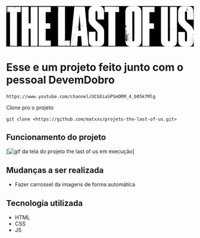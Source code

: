 <img align="center" alt="Logo" style="filter:invert(1);" src="./src/imagens/logo.png">

# Esse e um projeto feito junto com o pessoal DevemDobro
```
https://www.youtube.com/channel/UCGXiaSPSmORM_4_b05kfMlg
```

Clone pro o projeto
```
git clone <https://github.com/matxxs/projeto-the-last-of-us.git>
```
## Funcionamento do projeto 
[<img src="./the%20last%20of%20uf.gif" alt="gif da tela do projeto the last of us em execução ">]

## Mudanças a ser realizada 

- Fazer carrossel da imagens de forma automática 

## Tecnologia utilizada 

- HTML
- CSS
- JS





